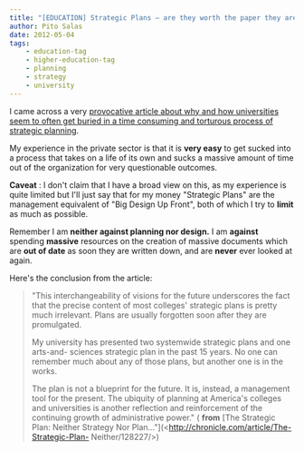 ```yaml
---
title: "[EDUCATION] Strategic Plans – are they worth the paper they are written on?"
author: Pito Salas
date: 2012-05-04
tags:
    - education-tag
    - higher-education-tag
    - planning
    - strategy
    - university
---
```




I came across a very [provocative article about why and how universities seem
to often get buried in a time consuming and torturous process of strategic
planning](<http://chronicle.com/article/The-Strategic-Plan-Neither/128227/>).

My experience in the private sector is that it is **very easy** to get sucked
into a process that takes on a life of its own and sucks a massive amount of
time out of the organization for very questionable outcomes.

**Caveat** : I don't claim that I have a broad view on this, as my experience
is quite limited but I'll just say that for my money "Strategic Plans" are the
management equivalent of "Big Design Up Front", both of which I try to
**limit** as much as possible.

Remember I am **neither against planning nor design.** I am **against**
spending **massive** resources on the creation of massive documents which are
**out of date** as soon they are written down, and are **never** ever looked
at again.

Here's the conclusion from the article:

> "This interchangeability of visions for the future underscores the fact that
> the precise content of most colleges' strategic plans is pretty much
> irrelevant. Plans are usually forgotten soon after they are promulgated.
>
> My university has presented two systemwide strategic plans and one arts-and-
> sciences strategic plan in the past 15 years. No one can remember much about
> any of those plans, but another one is in the works.
>
> The plan is not a blueprint for the future. It is, instead, a management
> tool for the present. The ubiquity of planning at America's colleges and
> universities is another reflection and reinforcement of the continuing
> growth of administrative power." ( **from** [The Strategic Plan: Neither
> Strategy Nor Plan…"](<http://chronicle.com/article/The-Strategic-Plan-
> Neither/128227/>)


